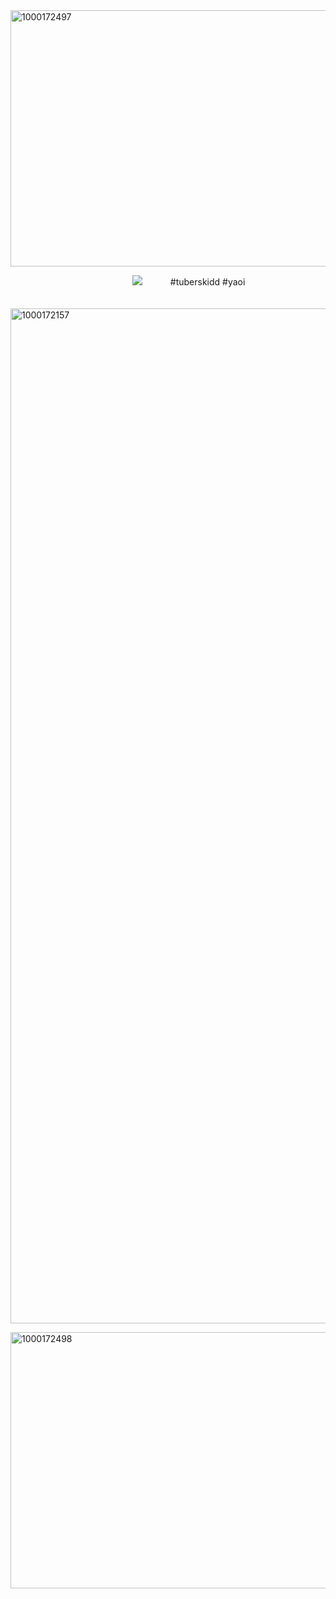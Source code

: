 <img width="2048" height="410" alt="1000172497" src="https://github.com/user-attachments/assets/98839349-1862-47df-9872-4868c87d3a0c" />


⠀⠀⠀⠀⠀⠀⠀⠀⠀⠀⠀⠀⠀⠀⠀⠀⠀⠀⠀![](https://komarev.com/ghpvc/?username=elanourr&color=e8162e&label=⠀⠀⠀⠀⠀꒰⠀⠀c00lgui⠀⠀⟡⠀⠀⠀⠀&abbreviated=true)⠀⠀⠀⠀ #tuberskidd #yaoi 
⠀⠀⠀⠀⠀⠀⠀⠀⠀⠀⠀⠀⠀⠀⠀⠀⠀⠀⠀⠀⠀⠀⠀⠀⠀⠀⠀⠀⠀⠀⠀⠀⠀⠀⠀⠀⠀⠀⠀⠀⠀⠀⠀⠀⠀⠀⠀⠀⠀⠀⠀⠀⠀⠀⠀⠀⠀⠀⠀
<img width="2164" height="1624" alt="1000172157" src="https://github.com/user-attachments/assets/1dd7d161-35eb-4845-8782-62e0003b2ffe" />

<img width="2048" height="410" alt="1000172498" src="https://github.com/user-attachments/assets/b01aec23-aca3-4d73-bed0-b19bbfa231f8" />
